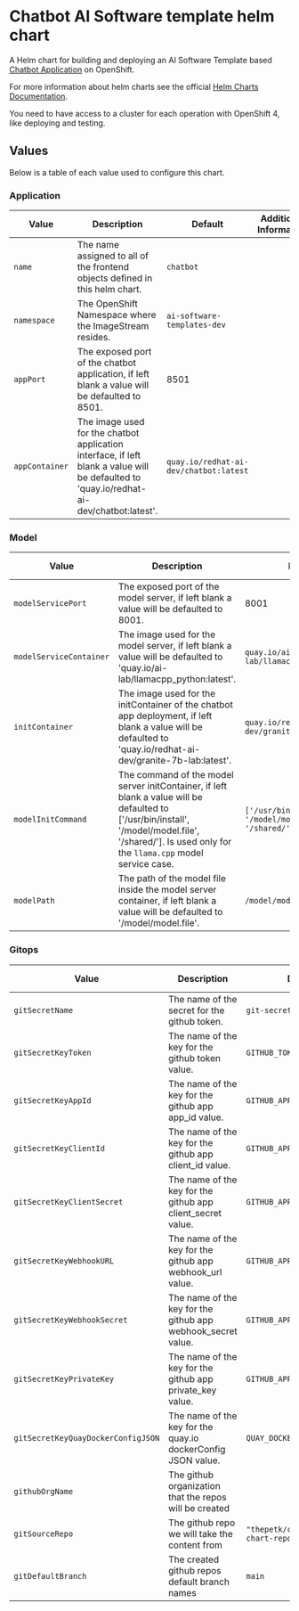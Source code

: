 # Chatbot AI Software template helm chart

A Helm chart for building and deploying an AI Software Template based [Chatbot Application](https://github.com/redhat-ai-dev/ai-lab-samples/tree/main/chatbot) on OpenShift.

For more information about helm charts see the official [Helm Charts Documentation](https://helm.sh/).

You need to have access to a cluster for each operation with OpenShift 4, like deploying and testing.

## Values

Below is a table of each value used to configure this chart.

### Application

| Value          | Description                                                                                                                              | Default                                | Additional Information |
| -------------- | ---------------------------------------------------------------------------------------------------------------------------------------- | -------------------------------------- | ---------------------- |
| `name`         | The name assigned to all of the frontend objects defined in this helm chart.                                                             | `chatbot`                              |                        |
| `namespace`    | The OpenShift Namespace where the ImageStream resides.                                                                                   | `ai-software-templates-dev`            |                        |
| `appPort`      | The exposed port of the chatbot application, if left blank a value will be defaulted to 8501.                                            | 8501                                   |                        |
| `appContainer` | The image used for the chatbot application interface, if left blank a value will be defaulted to 'quay.io/redhat-ai-dev/chatbot:latest'. | `quay.io/redhat-ai-dev/chatbot:latest` |                        |

### Model

| Value                   | Description                                                                                                                                                                                           | Default                                                 | Additional Information |
| ----------------------- | ----------------------------------------------------------------------------------------------------------------------------------------------------------------------------------------------------- | ------------------------------------------------------- | ---------------------- |
| `modelServicePort`      | The exposed port of the model server, if left blank a value will be defaulted to 8001.                                                                                                                | 8001                                                    |                        |
| `modelServiceContainer` | The image used for the model server, if left blank a value will be defaulted to 'quay.io/ai-lab/llamacpp_python:latest'.                                                                              | `quay.io/ai-lab/llamacpp_python:latest`                 |                        |
| `initContainer`         | The image used for the initContainer of the chatbot app deployment, if left blank a value will be defaulted to 'quay.io/redhat-ai-dev/granite-7b-lab:latest'.                                         | `quay.io/redhat-ai-dev/granite-7b-lab:latest`           |                        |
| `modelInitCommand`      | The command of the model server initContainer, if left blank a value will be defaulted to ['/usr/bin/install', '/model/model.file', '/shared/']. Is used only for the `llama.cpp` model service case. | `['/usr/bin/install', '/model/model.file', '/shared/']` |                        |
| `modelPath`             | The path of the model file inside the model server container, if left blank a value will be defaulted to '/model/model.file'.                                                                         | `/model/model.file`                                     |                        |

### Gitops

| Value                              | Description                                                  | Default                            | Additional Information |
| ---------------------------------- | ------------------------------------------------------------ | ---------------------------------- | ---------------------- |
| `gitSecretName`                    | The name of the secret for the github token.                 | `git-secrets`                      |                        |
| `gitSecretKeyToken`                | The name of the key for the github token value.              | `GITHUB_TOKEN`                     |                        |
| `gitSecretKeyAppId`                | The name of the key for the github app app_id value.         | `GITHUB_APP_APP_ID`                |                        |
| `gitSecretKeyClientId`             | The name of the key for the github app client_id value.      | `GITHUB_APP_CLIENT_ID`             |                        |
| `gitSecretKeyClientSecret`         | The name of the key for the github app client_secret value.  | `GITHUB_APP_CLIENT_SECRET`         |                        |
| `gitSecretKeyWebhookURL`           | The name of the key for the github app webhook_url value.    | `GITHUB_APP_WEBHOOK_URL`           |                        |
| `gitSecretKeyWebhookSecret`        | The name of the key for the github app webhook_secret value. | `GITHUB_APP_WEBHOOK_SECRET`        |
| `gitSecretKeyPrivateKey`           | The name of the key for the github app private_key value.    | `GITHUB_APP_PRIVATE_KEY`           |                        |
| `gitSecretKeyQuayDockerConfigJSON` | The name of the key for the quay.io dockerConfig JSON value. | `QUAY_DOCKERCONFIGJSON`            |                        |
| `githubOrgName`                    | The github organization that the repos will be created       |                                    |                        |
| `gitSourceRepo`                    | The github repo we will take the content from                | `"thepetk/chatbot-test-chart-repo` |                        |
| `gitDefaultBranch`                 | The created github repos default branch names                | `main`                             |                        |
